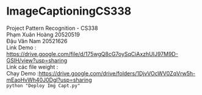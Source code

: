 # ImageCaptioningCS338
Project Pattern Recognition - CS338<br>
Phạm Xuân Hoàng 20520519<br>
Đậu Văn Nam 20521626<br>
Link Demo : <a href="https://drive.google.com/file/d/175wgQ8cG7oySqCiAxzhUIJ97M9D-GSIH/view?usp=sharing">https://drive.google.com/file/d/175wgQ8cG7oySqCiAxzhUIJ97M9D-GSIH/view?usp=sharing</a><br>
Link các file weight : <br>
Chạy Demo :<a href="https://drive.google.com/drive/folders/1DjvVOcWV0ZqVrw5h-mEaoHvWh40J0Dgl?usp=sharing">https://drive.google.com/drive/folders/1DjvVOcWV0ZqVrw5h-mEaoHvWh40J0Dgl?usp=sharing</a><br>
<code>python "Deploy Img Capt.py"</code>
